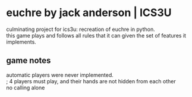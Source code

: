 # euchre by jack anderson | ICS3U
culminating project for ics3u: recreation of euchre in python.\
this game plays and follows all rules that it can given the set of features it implements.

## game notes
automatic players were never implemented.\
; 4 players must play, and their hands are not hidden from each other\
no calling alone
